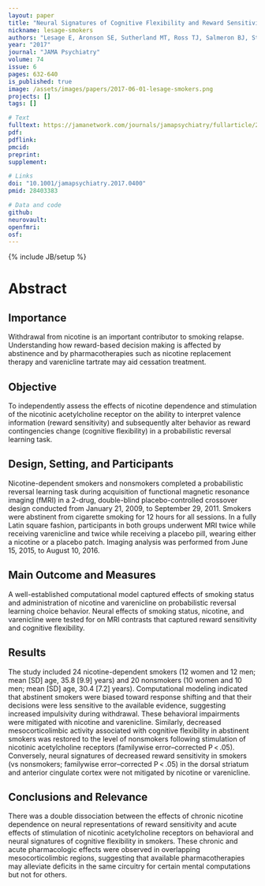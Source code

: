 ```yaml
---
layout: paper
title: "Neural Signatures of Cognitive Flexibility and Reward Sensitivity Following Nicotinic Receptor Stimulation in Dependent Smokers"
nickname: lesage-smokers
authors: "Lesage E, Aronson SE, Sutherland MT, Ross TJ, Salmeron BJ, Stein EA"
year: "2017"
journal: "JAMA Psychiatry"
volume: 74
issue: 6
pages: 632-640
is_published: true
image: /assets/images/papers/2017-06-01-lesage-smokers.png
projects: []
tags: []

# Text
fulltext: https://jamanetwork.com/journals/jamapsychiatry/fullarticle/2618129
pdf:
pdflink:
pmcid:
preprint:
supplement:

# Links
doi: "10.1001/jamapsychiatry.2017.0400"
pmid: 28403383

# Data and code
github:
neurovault:
openfmri:
osf:
---
```

{% include JB/setup %}

# Abstract
## Importance
Withdrawal from nicotine is an important contributor to smoking relapse. Understanding how reward-based decision making is affected by abstinence and by pharmacotherapies such as nicotine replacement therapy and varenicline tartrate may aid cessation treatment.

## Objective
To independently assess the effects of nicotine dependence and stimulation of the nicotinic acetylcholine receptor on the ability to interpret valence information (reward sensitivity) and subsequently alter behavior as reward contingencies change (cognitive flexibility) in a probabilistic reversal learning task.

## Design, Setting, and Participants
Nicotine-dependent smokers and nonsmokers completed a probabilistic reversal learning task during acquisition of functional magnetic resonance imaging (fMRI) in a 2-drug, double-blind placebo-controlled crossover design conducted from January 21, 2009, to September 29, 2011. Smokers were abstinent from cigarette smoking for 12 hours for all sessions. In a fully Latin square fashion, participants in both groups underwent MRI twice while receiving varenicline and twice while receiving a placebo pill, wearing either a nicotine or a placebo patch. Imaging analysis was performed from June 15, 2015, to August 10, 2016.

## Main Outcome and Measures
A well-established computational model captured effects of smoking status and administration of nicotine and varenicline on probabilistic reversal learning choice behavior. Neural effects of smoking status, nicotine, and varenicline were tested for on MRI contrasts that captured reward sensitivity and cognitive flexibility.

## Results
The study included 24 nicotine-dependent smokers (12 women and 12 men; mean [SD] age, 35.8 [9.9] years) and 20 nonsmokers (10 women and 10 men; mean [SD] age, 30.4 [7.2] years). Computational modeling indicated that abstinent smokers were biased toward response shifting and that their decisions were less sensitive to the available evidence, suggesting increased impulsivity during withdrawal. These behavioral impairments were mitigated with nicotine and varenicline. Similarly, decreased mesocorticolimbic activity associated with cognitive flexibility in abstinent smokers was restored to the level of nonsmokers following stimulation of nicotinic acetylcholine receptors (familywise error–corrected P < .05). Conversely, neural signatures of decreased reward sensitivity in smokers (vs nonsmokers; familywise error–corrected P < .05) in the dorsal striatum and anterior cingulate cortex were not mitigated by nicotine or varenicline.

## Conclusions and Relevance
There was a double dissociation between the effects of chronic nicotine dependence on neural representations of reward sensitivity and acute effects of stimulation of nicotinic acetylcholine receptors on behavioral and neural signatures of cognitive flexibility in smokers. These chronic and acute pharmacologic effects were observed in overlapping mesocorticolimbic regions, suggesting that available pharmacotherapies may alleviate deficits in the same circuitry for certain mental computations but not for others.
